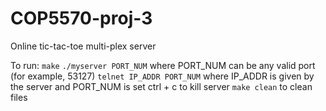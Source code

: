 # COP5570-proj-3
 Online tic-tac-toe multi-plex server

To run:
`make`
`./myserver PORT_NUM` where PORT_NUM can be any valid port (for example, 53127)
`telnet IP_ADDR PORT_NUM` where IP_ADDR is given by the server and PORT_NUM is set
ctrl + c to kill server
`make clean` to clean files